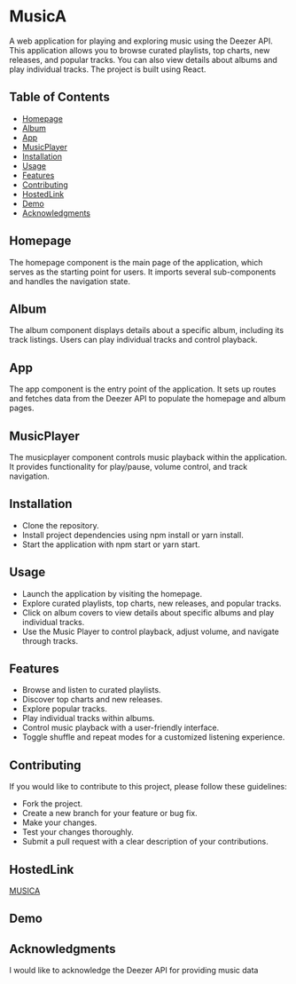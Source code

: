 
# MusicA

A web application for playing and exploring music using the Deezer API. This application allows you to browse curated playlists, top charts, new releases, and popular tracks. You can also view details about albums and play individual tracks. The project is built using React.

## Table of Contents

- [Homepage](#homepage)
- [Album](#album)
- [App](#app)
- [MusicPlayer](#musicplayer)
- [Installation](#installation)
- [Usage](#usage)
- [Features](#features)
- [Contributing](#contributing)
- [HostedLink](#hostedLink)
- [Demo](#demo)
- [Acknowledgments](#acknowledgments)

## Homepage

The homepage component is the main page of the application, which serves as the starting point for users. It imports several sub-components and handles the navigation state.

## Album
The album component displays details about a specific album, including its track listings. Users can play individual tracks and control playback.

## App
The app component is the entry point of the application. It sets up routes and fetches data from the Deezer API to populate the homepage and album pages.


## MusicPlayer
The musicplayer component controls music playback within the application. It provides functionality for play/pause, volume control, and track navigation.


## Installation
- Clone the repository.
- Install project dependencies using npm install or yarn install.
- Start the application with npm start or yarn start.


## Usage
- Launch the application by visiting the homepage.
- Explore curated playlists, top charts, new releases, and popular tracks.
- Click on album covers to view details about specific albums and play individual tracks.
- Use the Music Player to control playback, adjust volume, and navigate through tracks.


## Features
- Browse and listen to curated playlists.
- Discover top charts and new releases.
- Explore popular tracks.
- Play individual tracks within albums.
- Control music playback with a user-friendly interface.
- Toggle shuffle and repeat modes for a customized listening experience.


## Contributing
If you would like to contribute to this project, please follow these guidelines:

- Fork the project.
- Create a new branch for your feature or bug fix.
- Make your changes.
- Test your changes thoroughly.
- Submit a pull request with a clear description of your contributions.

## HostedLink
[MUSICA](https://musi-ca.netlify.app/)


## Demo



## Acknowledgments
I would like to acknowledge the Deezer API for providing music data 





